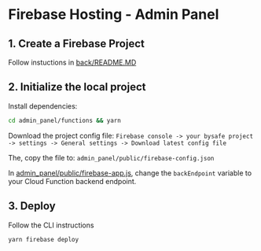 # Firebase Hosting - Admin Panel

## 1. Create a Firebase Project

Follow instuctions in [back/README.MD](../back/README.MD)

## 2. Initialize the local project

Install dependencies:
```bash
cd admin_panel/functions && yarn
```

Download the project config file:
`Firebase console -> your bysafe project -> settings -> General settings -> Download latest config file`

The, copy the file to: `admin_panel/public/firebase-config.json`

In [admin_panel/public/firebase-app.js](./public/firebase-app.js), change the `backEndpoint` variable to your Cloud Function backend endpoint.

## 3. Deploy
Follow the CLI instructions

```bash
yarn firebase deploy
```

